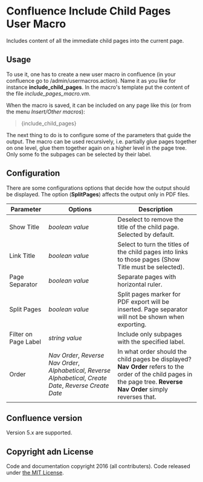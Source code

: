 # Confluence Include Child Pages User Macro


Includes content of all the immediate child pages into the current page.


## Usage


To use it, one has to create a new user macro in confluence (in your confluence go to /admin/usermacros.action). Name it as you like for instance **include_child_pages**. In the macro's template put the content of the file *include_pages_macro.vm*.

When the macro is saved, it can be included on any page like this (or from the menu *Insert/Other macros*):

>
> {include_child_pages}
>

The next thing to do is to configure some of the parameters that guide the output. The macro can be used recursively, i.e. partially glue pages together on one level, glue them together again on a higher level in the page tree. Only some fo the subpages can be selected by their label.

## Configuration

There are some configurations options that decide how the output should be displayed. The option (**SplitPages**) affects the output only in PDF files.

| Parameter            | Options         | Description  |
| -------------        | -------------   | ------------ |
| Show Title           | *boolean value* | Deselect to remove the title of the child page. Selected by default. |
| Link Title           | *boolean value* | Select to turn the titles of the child pages into links to those pages (Show Title must be selected). |
| Page Separator       | *boolean value* | Separate pages with horizontal ruler. |
| Split Pages          | *boolean value* | Split pages marker for PDF export will be inserted. Page separator will not be shown when exporting. |
| Filter on Page Label | *string value*  | Include only subpages with the specified label. |
| Order                | *Nav Order*, *Reverse Nav Order*, *Alphabetical*, *Reverse Alphabetical*, *Create Date*, *Reverse Create Date* | In what order should the child pages be displayed? **Nav Order** refers to the order of the child pages in the page tree. **Reverse Nav Order** simply reverses that. |


## Confluence version


Version 5.x are supported.


## Copyright adn License


Code and documentation copyright 2016 (all contributers). Code released under [the MIT License](./LICENSE).